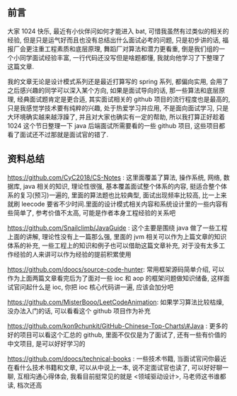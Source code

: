 ## 前言

大家 1024 快乐, 最近有小伙伴问如何才能进入 bat, 可惜我虽然有过类似的相关的经验, 但是只是运气好而且也没有总结出什么面试必考的问题, 只是初步讲的话, 福报厂会更注重工程素质和底层原理, 舞蹈厂对算法和潜力更看重, 倒是我们组的一个小同学面试经验丰富, 一行代码还没写但是啥题都懂, 我就向他学习了下整理了这篇文章.

我的文章无论是设计模式系列还是最近打算写的 spring 系列, 都偏向实用, 会用了之后感兴趣的同学可以深入某个方向, 如果是面试导向的话, 那一些算法和底层原理, 经典面试题肯定是更合适, 其实面试相关的 github 项目的流行程度也是最高的, 只是我感觉学技术要有纯粹的兴趣, 处于热爱学习并应用, 不是面向面试学习, 只是大环境确实越来越浮躁了, 并且对大家也确实有一定的帮助, 所以我打算正好趁着 1024 这个节日整理一下 java 后端面试所需要看的一些 github 项目, 这些项目都看了面试还不过那就是面试官的错了.

## 资料总结

https://github.com/CyC2018/CS-Notes : 这里面覆盖了算法, 操作系统, 网络, 数据库, java 相关的知识, 理论性很强, 基本覆盖面试整个体系的内容, 挺适合整个体系的复习\(预习\)一遍的, 里面的算法题也比较典型, 面试出现频率比较高, 比一上来就刷 leecode 要省不少时间.里面的设计模式相关内容和系统设计里的一些内容有些简单了, 参考价值不太高, 可能是作者本身工程经验的关系吧

https://github.com/Snailclimb/JavaGuide : 这个主要是围绕 java 做了一些工程上面的讲解, 理论性没有上一篇那么强, 里面的 jvm 相关可以作为上篇文章的知识体系的补充, 一些工程上的知识和例子也可以借助这篇文章补充, 对于没有太多工作经验的人来讲可以作为经验的提前积累使用

https://github.com/doocs/source-code-hunter: 常用框架源码简单介绍, 可以作为上面两篇文章看完后为了面对一些 ioc 和 aop 的框架问题做知识储备, 这样面试官问起什么是 ioc, 你把 ioc 核心代码讲一遍, 应该会加分吧

https://github.com/MisterBooo/LeetCodeAnimation: 如果学习算法比较枯燥, 没办法入门的话, 可以看看这个 github 项目作为补充

https://github.com/kon9chunkit/GitHub-Chinese-Top-Charts\#Java : 更多的好的项目可以看这个汇总的 github, 里面不仅仅是为了面试了, 还有一些有价值的中文项目, 是可以好好学习的

https://github.com/doocs/technical-books : 一些技术书籍, 当面试官问你最近在看什么技术书籍和文章, 可以从中说上一本, 说不定面试官也读了, 可以好好聊一聊, 互相沟通心得体会, 我看目前挺常见的就是 &lt;领域驱动设计&gt;, 马老师这书谁都读, 档次还高

## 



  




